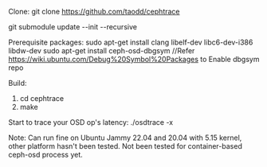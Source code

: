 Clone:
git clone https://github.com/taodd/cephtrace

git submodule update --init --recursive

Prerequisite packages:
sudo apt-get install clang libelf-dev libc6-dev-i386 libdw-dev
sudo apt-get install ceph-osd-dbgsym //Refer https://wiki.ubuntu.com/Debug%20Symbol%20Packages to Enable dbgsym repo  

Build:
1. cd cephtrace
2. make

Start to trace your OSD op's latency:
./osdtrace -x

Note:
Can run fine on Ubuntu Jammy 22.04 and 20.04 with 5.15 kernel, other platform hasn't been tested.
Not been tested for container-based ceph-osd process yet. 
